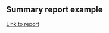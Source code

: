 ## Summary report example
[Link to report](https://docs.google.com/spreadsheets/d/1HvlINz0NUF28y7BvlcRrzLotZKipYTc52uYiQ8jbCf0/edit?usp=sharing)
